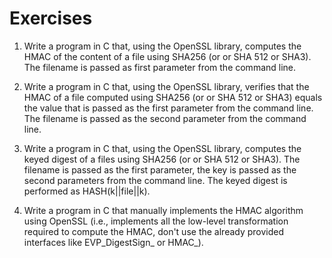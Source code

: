 # Exercises

1. Write a program in C that, using the OpenSSL library, computes the HMAC of the content of a file using SHA256 (or or SHA 512 or SHA3).
The filename is passed as first parameter from the command line.

2. Write a program in C that, using the OpenSSL library, verifies that the HMAC of a file computed using SHA256 (or or SHA 512 or SHA3) equals the value that is passed as the first parameter from the command line.
The filename is passed as the second parameter from the command line.


3. Write a program in C that, using the OpenSSL library, computes the keyed digest of a files using SHA256 (or or SHA 512 or SHA3).
The filename is passed as the first parameter, the key is passed as the  second parameters from the command line.
The keyed digest is performed as HASH(k||file||k).

4. Write a program in C that manually implements the HMAC algorithm using OpenSSL (i.e., implements all the low-level transformation required to compute the HMAC, don't use the already provided interfaces like EVP_DigestSign_ or HMAC_). 